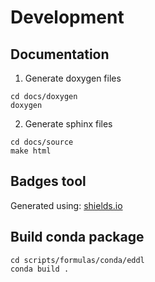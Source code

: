 # Development

## Documentation

1. Generate doxygen files

```
cd docs/doxygen
doxygen
```

2. Generate sphinx files

```
cd docs/source
make html
```

## Badges tool

Generated using: [shields.io](https://shields.io/)


## Build conda package

```
cd scripts/formulas/conda/eddl
conda build .
```